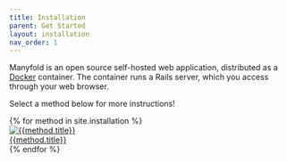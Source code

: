 ```yaml
---
title: Installation
parent: Get Started
layout: installation
nav_order: 1
---
```

Manyfold is an open source self-hosted web application, distributed as a [Docker](https://docker.com) container. The container runs a Rails server, which you access through your web browser.

Select a method below for more instructions!

<div class='installation-methods'>
	{% for method in site.installation %}
		<div class='method'>
			<a href='{{method.url}}'>
				<img src='{{method.logo_url}}' alt='{{method.title}}'/>
				<br/>{{method.title}}
			</a>
		</div>
	{% endfor %}
</div>
